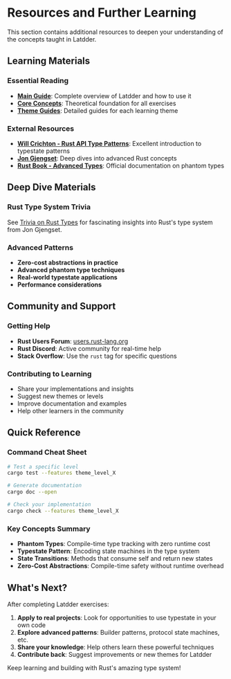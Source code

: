 # Resources and Further Learning

This section contains additional resources to deepen your understanding of the concepts taught in Latdder.

## Learning Materials

### Essential Reading
- **[Main Guide](MAIN_GUIDE.md)**: Complete overview of Latdder and how to use it
- **[Core Concepts](CONCEPTS.md)**: Theoretical foundation for all exercises  
- **[Theme Guides](THEMES.md)**: Detailed guides for each learning theme

### External Resources
- **[Will Crichton - Rust API Type Patterns](https://willcrichton.net/rust-api-type-patterns/)**: Excellent introduction to typestate patterns
- **[Jon Gjengset](https://www.youtube.com/c/JonGjengset)**: Deep dives into advanced Rust concepts
- **[Rust Book - Advanced Types](https://doc.rust-lang.org/book/ch19-04-advanced-types.html)**: Official documentation on phantom types

## Deep Dive Materials

### Rust Type System Trivia
See [Trivia on Rust Types](TRIVIA_RUST_TYPES.md) for fascinating insights into Rust's type system from Jon Gjengset.

### Advanced Patterns
- **Zero-cost abstractions in practice**
- **Advanced phantom type techniques**  
- **Real-world typestate applications**
- **Performance considerations**

## Community and Support

### Getting Help
- **Rust Users Forum**: [users.rust-lang.org](https://users.rust-lang.org)
- **Rust Discord**: Active community for real-time help
- **Stack Overflow**: Use the `rust` tag for specific questions

### Contributing to Learning
- Share your implementations and insights
- Suggest new themes or levels
- Improve documentation and examples
- Help other learners in the community

## Quick Reference

### Command Cheat Sheet
```bash
# Test a specific level
cargo test --features theme_level_X

# Generate documentation
cargo doc --open

# Check your implementation
cargo check --features theme_level_X
```

### Key Concepts Summary
- **Phantom Types**: Compile-time type tracking with zero runtime cost
- **Typestate Pattern**: Encoding state machines in the type system
- **State Transitions**: Methods that consume self and return new states
- **Zero-Cost Abstractions**: Compile-time safety without runtime overhead

## What's Next?

After completing Latdder exercises:

1. **Apply to real projects**: Look for opportunities to use typestate in your own code
2. **Explore advanced patterns**: Builder patterns, protocol state machines, etc.
3. **Share your knowledge**: Help others learn these powerful techniques
4. **Contribute back**: Suggest improvements or new themes for Latdder

Keep learning and building with Rust's amazing type system!